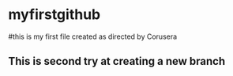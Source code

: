 # myfirstgithub
#this is my first file created as directed by Corusera
## This is second try at creating a new branch
